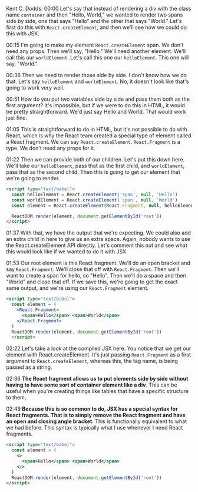 Kent C. Dodds: 00:00 Let's say that instead of rendering a div with the class name `container` and then "Hello, World," we wanted to render two spans side by side, one that says "Hello" and the other that says "World." Let's first do this with `React.createElement`, and then we'll see how we could do this with JSX.

00:15 I'm going to make my element `React.createElement` span. We don't need any props. Then we'll say, "Hello." We'll need another element. We'll call this our `worldElement`. Let's call this one our `helloElement`. This one will say, "World."

00:36 Then we need to render those side by side. I don't know how we do that. Let's say `helloElement` and `worldElement`. No, it doesn't look like that's going to work very well.

00:51 How do you put two variables side by side and pass them both as the first argument? It's impossible, but if we were to do this in HTML, it would be pretty straightforward. We'd just say Hello and World. That would work just fine.

01:05 This is straightforward to do in HTML, but it's not possible to do with React, which is why the React team created a special type of element called a React fragment. We can say `React.createElement`. `React.Fragment` is a type. We don't need any props for it.

01:22 Then we can provide both of our children. Let's put this down here. We'll take our `helloElement`, pass that as the first child, and `worldElement`, pass that as the second child. Then this is going to get our element that we're going to render.

```html
<script type="text/babel">
  const helloElement = React.createElement('span', null, 'Hello')
  const worldElement = React.createElement('span', null, 'World')
  const element = React.createElement(React.Fragment, null, helloElement, worldElement)

  ReactDOM.render(element, document.getElementById('root'))
</script>
```

01:37 With that, we have the output that we're expecting. We could also add an extra child in here to give us an extra space. Again, nobody wants to use the React.createElement API directly. Let's comment this out and see what this would look like if we wanted to do it with JSX.

01:53 Our root element is this React fragment. We'll do an open bracket and say `React.Fragment`. We'll close that off with `React.Fragment`. Then we'll want to create a span for hello, so "Hello". Then we'll do a space and then "World" and close that off. If we save this, we're going to get the exact same output, and we're using our `React.Fragment` element.

```html
<script type="text/babel">
  const element = (
    <React.Fragment>
      <span>Hello</span> <span>World</span>
    </React.Fragment>
  )
  ReactDOM.render(element, document.getElementById('root'))
  </script>
```

02:22 Let's take a look at the compiled JSX here. You notice that we get our element with React.createElement. It's just passing `React.Fragment` as a first argument to `React.createElement`, whereas this, the tag name, is being passed as a string.

02:36 **The React fragment allows us to put elements side by side without having to have some sort of container element like a div**. This can be useful when you're creating things like tables that have a specific structure to them.

02:49 **Because this is so common to do, JSX has a special syntax for React fragments. That is to simply remove the React fragment and have an open and closing angle bracket**. This is functionally equivalent to what we had before. This syntax is typically what I use whenever I need React fragments.


```html
<script type="text/babel">
  const element = (
    <>
      <span>Hello</span> <span>World</span>
    </>
  )
  ReactDOM.render(element, document.getElementById('root'))
</script>
```



